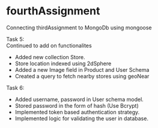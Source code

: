 # fourthAssignment
Connecting thirdAssignment to MongoDb using mongoose  
  
Task 5:   
Continued to add on functionalites  
- Added new collection Store. 
- Store location indexed using 2dSphere 
- Added a new Image field in Product and User Schema
- Created a query to fetch nearby stores using geoNear  
  
Task 6:  
- Added username, password in User schema model.  
- Stored password in the form of hash (Use Bcrypt)  
- Implemented token based authentication strategy.   
- Implemented logic for validating the user in database.  
